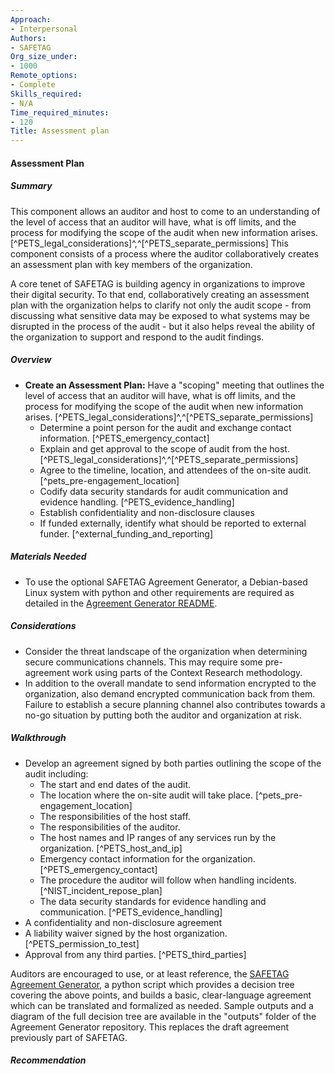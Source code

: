 ```yaml
---
Approach:
- Interpersonal
Authors:
- SAFETAG
Org_size_under:
- 1000
Remote_options:
- Complete
Skills_required:
- N/A
Time_required_minutes:
- 120
Title: Assessment plan
---
```


#### Assessment Plan

##### Summary
This component allows an auditor and host to come to an understanding of the level of access that an auditor will have, what is off limits, and the process for modifying the scope of the audit when new information arises. [^PETS_legal_considerations]^,^[^PETS_separate_permissions] This component consists of a process where the auditor collaboratively creates an assessment plan with key members of the organization.

A core tenet of SAFETAG is building agency in organizations to improve their digital security. To that end, collaboratively creating an assessment plan with the organization helps to clarify not only the audit scope - from discussing what sensitive data may be exposed to what systems may be disrupted in the process of the audit - but it also helps reveal the ability of the organization to support and respond to the audit findings.

##### Overview

* **Create an Assessment Plan:** Have a "scoping" meeting that outlines the level of access that an auditor will have, what is off limits, and the process for modifying the scope of the audit when new information arises. [^PETS_legal_considerations]^,^[^PETS_separate_permissions]
  * Determine a point person for the audit and exchange contact information.  [^PETS_emergency_contact]
  * Explain and get approval to the scope of audit from the host. [^PETS_legal_considerations]^,^[^PETS_separate_permissions]
  * Agree to the timeline, location, and attendees of the on-site audit. [^pets_pre-engagement_location]
  * Codify data security standards for audit communication and evidence handling. [^PETS_evidence_handling]
  * Establish confidentiality and non-disclosure clauses
  * If funded externally, identify what should be reported to external funder. [^external_funding_and_reporting]

##### Materials Needed

* To use the optional SAFETAG Agreement Generator, a Debian-based Linux system with python and other requirements are required as detailed in the [Agreement Generator README](https://github.com/SAFETAG/safetag_agreement_generator#installation).

##### Considerations

  * Consider the threat landscape of the organization when determining secure communications channels. This may require some pre-agreement work using parts of the Context Research methodology.
  * In addition to the overall mandate to send information encrypted to the organization, also demand encrypted communication back from them. Failure to establish a secure planning channel also contributes towards a no-go situation by putting both the auditor and organization at risk.

##### Walkthrough

  * Develop an agreement signed by both parties outlining the scope of the audit including:
    * The start and end dates of the audit.
    * The location where the on-site audit will take place. [^pets_pre-engagement_location]
    * The responsibilities of the host staff.
    * The responsibilities of the auditor.
    * The host names and IP ranges of any services run by the organization. [^PETS_host_and_ip]
    * Emergency contact information for the organization. [^PETS_emergency_contact]
    * The procedure the auditor will follow when handling incidents. [^NIST_incident_repose_plan]
    * The data security standards for evidence handling and communication. [^PETS_evidence_handling]
  * A confidentiality and non-disclosure agreement
  * A liability waiver signed by the host organization. [^PETS_permission_to_test]
  * Approval from any third parties. [^PETS_third_parties]

Auditors are encouraged to use, or at least reference, the [SAFETAG Agreement Generator](https://github.com/SAFETAG/safetag_agreement_generator), a python script which provides a decision tree covering the above points, and builds a basic, clear-language agreement which can be translated and formalized as needed. Sample outputs and a diagram of the full decision tree are available in the "outputs" folder of the Agreement Generator repository. This replaces the draft agreement previously part of SAFETAG.

##### Recommendation